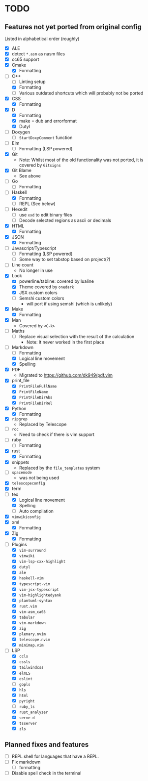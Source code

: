 # TODO

## Features not yet ported from original config

Listed in alphabetical order (roughly)

* [X] ALE
* [X] detect `*.asm` as nasm files
* [X] cc65 support
* [X] Cmake
    * [X] Formatting
* [ ] C++
    * [ ] Linting setup
    * [X] Formatting
    * [ ] Various outdated shortcuts which will probably not be ported
* [X] CSS
    * [X] Formatting
* [X] D
    * [X] Formatting
    * [X] make = dub and errorformat
    * [X] Dutyl
* [ ] Doxygen
    * [ ] `StartDoxyComment` function
* [ ] Elm
    * [ ] Formatting (LSP powered)
* [X] Git
    * Note: Whilst most of the old functionality was not ported, it is covered
        by `Gitsigns`
* [X] Git Blame
    * See above
* [ ] Go
    * [ ] Formatting
* [ ] Haskell
    * [X] Formatting
    * [ ] REPL (See below)
* [ ] Hexedit
    * [ ] use `xxd` to edit binary files
    * [ ] Decode selected regions as ascii or decimals
* [X] HTML
    * [X] Formatting
* [X] JSON
    * [X] Formatting
* [ ] Javascript/Typescript
    * [ ] Formatting (LSP powered)
    * [ ] Some way to set tabstop based on project(?)
* [ ] Line count
    * No longer in use
* [X] Look
    * [X] powerline/tabline: covered by lualine
    * [X] Theme covered by `onedark`
    * [X] JSX custom colors
    * [ ] Semshi custom colors
      * will port if using semshi (which is unlikely)
* [X] Make
    * [X] Formatting
* [X] Man
    * Covered by `<C-k>`
* [ ] Maths
    * [ ] Replace visual selection with the result of the calculation
        * Note: It never worked in the first place
* [ ] Markdown
    * [ ] Formatting
    * [X] Logical line movement
    * [X] Spelling
* [X] PDF
    * Migrated to <https://github.com/dk949/pdf.vim>
* [X] print_file
    * [X] `PrintFileFullName`
    * [X] `PrintFileName`
    * [X] `PrintFileDirAbs`
    * [X] `PrintFileDirRel`
* [X] Python
    * [X] Formatting
* [X] `ripgrep`
    * Replaced by Telescope
* [ ] `roc`
    * Need to check if there is vim support
* [ ] ruby
    * [ ] Formatting
* [X] rust
    * [X] Formatting
* [X] snippets
    * Replaced by the `file_templates` system
* [ ] `spacemode`
    * was not being used
* [X] `telescopeconfig`
* [X] term
* [ ] tex
    * [X] Logical line movement
    * [X] Spelling
    * [ ] Auto compilation
* [X] `vimwikiconfig`
* [X] xml
    * [X] Formatting
* [X] Zig
    * [X] Formatting

* [ ] Plugins
    * [X] `vim-surround`
    * [X] `vimwiki`
    * [X] `vim-lsp-cxx-highlight`
    * [X] `dutyl`
    * [X] `ale`
    * [X] `haskell-vim`
    * [X] `typescript-vim`
    * [X] `vim-jsx-typescript`
    * [X] `vim-highlightedyank`
    * [X] `plantuml-syntax`
    * [X] `rust.vim`
    * [X] `vim-asm_ca65`
    * [X] `tabular`
    * [X] `vim-markdown`
    * [X] `zig`
    * [X] `plenary.nvim`
    * [X] `telescope.nvim`
    * [X] `minimap.vim`
* [ ] LSP
    * [X] `ccls`
    * [X] `cssls`
    * [X] `tailwindcss`
    * [X] `elmLS`
    * [X] `eslint`
    * [ ] `gopls`
    * [X] `hls`
    * [X] `html`
    * [X] `pyright`
    * [ ] `ruby_ls`
    * [X] `rust_analyzer`
    * [X] `serve-d`
    * [X] `tsserver`
    * [X] `zls`

## Planned fixes and features

* [ ] REPL shell for languages that have a REPL.
* [ ] Fix markdown
  * [ ] formatting
* [ ] Disable spell check in the terminal
